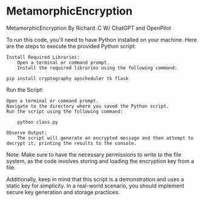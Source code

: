 # MetamorphicEncryption

MetamorphicEncryption By Richard .C W/ ChatGPT and OpenPilot

To run this code, you'll need to have Python installed on your machine. Here are the steps to execute the provided Python script:

    Install Required Libraries:
        Open a terminal or command prompt.
        Install the required libraries using the following command:

    pip install cryptography apscheduler tk flask

Run the Script:

    Open a terminal or command prompt.
    Navigate to the directory where you saved the Python script.
    Run the script using the following command:

        python class.py

    Observe Output:
        The script will generate an encrypted message and then attempt to decrypt it, printing the results to the console.

Note: Make sure to have the necessary permissions to write to the file system, as the code involves storing and loading the encryption key from a file.

Additionally, keep in mind that this script is a demonstration and uses a static key for simplicity. In a real-world scenario, you should implement secure key generation and storage practices.
